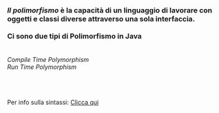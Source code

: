 <h3><i>Il polimorfismo</i> è la capacità di un linguaggio di lavorare con oggetti e classi diverse attraverso una sola interfaccia.<br><br>
Ci sono due tipi di Polimorfismo in Java<br><br>
</h3>
<i>Compile Time Polymorphism</i><br> 
<i>Run Time Polymorphism</i>  


<br><br><br>
Per info sulla sintassi:
[Clicca qui](https://www.sitepoint.com/quick-guide-to-polymorphism-in-java/)

